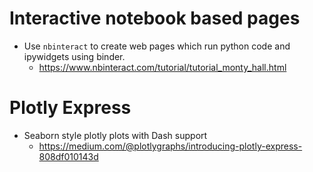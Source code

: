 # Interactive notebook based pages

* Use `nbinteract` to create web pages which run python code and ipywidgets using binder. 
  - https://www.nbinteract.com/tutorial/tutorial_monty_hall.html
  
# Plotly Express

* Seaborn style plotly plots with Dash support
  - https://medium.com/@plotlygraphs/introducing-plotly-express-808df010143d
